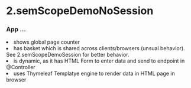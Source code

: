 # 2.semScopeDemoNoSession

### App ...
<li> shows global page counter <br>
<li> has basket which is shared across clients/browsers (unsual behavior). See 2.semScopeDemoSession for better behavior.
<li> is dynamic, as it has HTML Form to enter data and send to endpoint in @Controller
<li> uses Thymeleaf Templatye engine to render data in HTML page in browser
